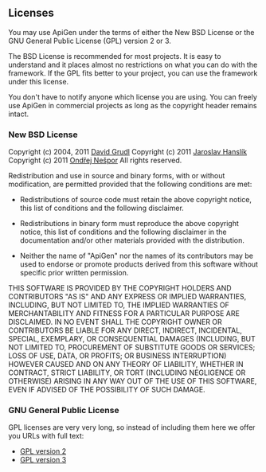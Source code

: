 ## Licenses ##

You may use ApiGen under the terms of either the New BSD License or the GNU General Public License (GPL) version 2 or 3.

The BSD License is recommended for most projects. It is easy to understand and it places almost no restrictions on what you can do with the framework. If the GPL fits better to your project, you can use the framework under this license.

You don't have to notify anyone which license you are using. You can freely use ApiGen in commercial projects as long as the copyright header remains intact.

### New BSD License ###

Copyright (c) 2004, 2011 [David Grudl](http://davidgrudl.com)
Copyright (c) 2011 [Jaroslav Hanslík](https://github.com/kukulich)
Copyright (c) 2011 [Ondřej Nešpor](https://github.com/Andrewsville)
All rights reserved.

Redistribution and use in source and binary forms, with or without modification, are permitted provided that the following conditions are met:

* Redistributions of source code must retain the above copyright notice, this list of conditions and the following disclaimer.

* Redistributions in binary form must reproduce the above copyright notice, this list of conditions and the following disclaimer in the documentation and/or other materials provided with the distribution.

* Neither the name of "ApiGen" nor the names of its contributors may be used to endorse or promote products derived from this software without specific prior written permission.

THIS SOFTWARE IS PROVIDED BY THE COPYRIGHT HOLDERS AND CONTRIBUTORS "AS IS" AND ANY EXPRESS OR IMPLIED WARRANTIES, INCLUDING, BUT NOT LIMITED TO, THE IMPLIED WARRANTIES OF MERCHANTABILITY AND FITNESS FOR A PARTICULAR PURPOSE ARE DISCLAIMED. IN NO EVENT SHALL THE COPYRIGHT OWNER OR CONTRIBUTORS BE LIABLE FOR ANY DIRECT, INDIRECT, INCIDENTAL, SPECIAL, EXEMPLARY, OR CONSEQUENTIAL DAMAGES (INCLUDING, BUT NOT LIMITED TO, PROCUREMENT OF SUBSTITUTE GOODS OR SERVICES; LOSS OF USE, DATA, OR PROFITS; OR BUSINESS INTERRUPTION) HOWEVER CAUSED AND ON ANY THEORY OF LIABILITY, WHETHER IN CONTRACT, STRICT LIABILITY, OR TORT (INCLUDING NEGLIGENCE OR OTHERWISE) ARISING IN ANY WAY OUT OF THE USE OF THIS SOFTWARE, EVEN IF ADVISED OF THE POSSIBILITY OF SUCH DAMAGE.

### GNU General Public License ###

GPL licenses are very very long, so instead of including them here we offer you URLs with full text:

* [GPL version 2](http://www.gnu.org/licenses/gpl-2.0.html)
* [GPL version 3](http://www.gnu.org/licenses/gpl-3.0.html)
